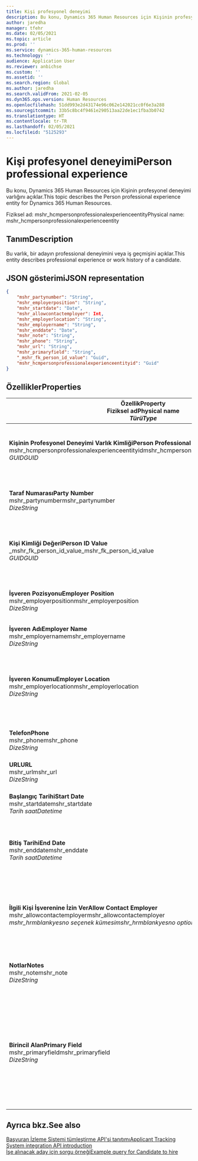 ```yaml
---
title: Kişi profesyonel deneyimi
description: Bu konu, Dynamics 365 Human Resources için Kişinin profesyonel deneyimi varlığını açıklar.
author: jaredha
manager: tfehr
ms.date: 02/05/2021
ms.topic: article
ms.prod: ''
ms.service: dynamics-365-human-resources
ms.technology: ''
audience: Application User
ms.reviewer: anbichse
ms.custom: ''
ms.assetid: ''
ms.search.region: Global
ms.author: jaredha
ms.search.validFrom: 2021-02-05
ms.dyn365.ops.version: Human Resources
ms.openlocfilehash: 51dd993e2d43174e96c062e142021cc0f6e3a288
ms.sourcegitcommit: 33b5c8bc4f9461e290513aa22de1ec1fba3b0742
ms.translationtype: HT
ms.contentlocale: tr-TR
ms.lasthandoff: 02/05/2021
ms.locfileid: "5125293"
---
```

# <a name="person-professional-experience"></a><span data-ttu-id="5d7de-103">Kişi profesyonel deneyimi</span><span class="sxs-lookup"><span data-stu-id="5d7de-103">Person professional experience</span></span>

<span data-ttu-id="5d7de-104">Bu konu, Dynamics 365 Human Resources için Kişinin profesyonel deneyimi varlığını açıklar.</span><span class="sxs-lookup"><span data-stu-id="5d7de-104">This topic describes the Person professional experience entity for Dynamics 365 Human Resources.</span></span>

<span data-ttu-id="5d7de-105">Fiziksel ad: mshr_hcmpersonprofessionalexperienceentity</span><span class="sxs-lookup"><span data-stu-id="5d7de-105">Physical name: mshr_hcmpersonprofessionalexperienceentity</span></span>

## <a name="description"></a><span data-ttu-id="5d7de-106">Tanım</span><span class="sxs-lookup"><span data-stu-id="5d7de-106">Description</span></span>

<span data-ttu-id="5d7de-107">Bu varlık, bir adayın professional deneyimini veya iş geçmişini açıklar.</span><span class="sxs-lookup"><span data-stu-id="5d7de-107">This entity describes professional experience or work history of a candidate.</span></span>

## <a name="json-representation"></a><span data-ttu-id="5d7de-108">JSON gösterimi</span><span class="sxs-lookup"><span data-stu-id="5d7de-108">JSON representation</span></span>

```json
{
    "mshr_partynumber": "String",
    "mshr_employerposition": "String",
    "mshr_startdate": "Date",
    "mshr_allowcontactemployer": Int,
    "mshr_employerlocation": "String",
    "mshr_employername": "String",
    "mshr_enddate": "Date",
    "mshr_note": "String",
    "mshr_phone": "String",
    "mshr_url": "String",
    "mshr_primaryfield": "String",
    "_mshr_fk_person_id_value": "Guid",
    "mshr_hcmpersonprofessionalexperienceentityid": "Guid"
}
```

## <a name="properties"></a><span data-ttu-id="5d7de-109">Özellikler</span><span class="sxs-lookup"><span data-stu-id="5d7de-109">Properties</span></span>

| <span data-ttu-id="5d7de-110">Özellik</span><span class="sxs-lookup"><span data-stu-id="5d7de-110">Property</span></span><br><span data-ttu-id="5d7de-111">**Fiziksel ad**</span><span class="sxs-lookup"><span data-stu-id="5d7de-111">**Physical name**</span></span><br><span data-ttu-id="5d7de-112">**_Türü_**</span><span class="sxs-lookup"><span data-stu-id="5d7de-112">**_Type_**</span></span> | <span data-ttu-id="5d7de-113">Kullan</span><span class="sxs-lookup"><span data-stu-id="5d7de-113">Use</span></span> | <span data-ttu-id="5d7de-114">Tanım</span><span class="sxs-lookup"><span data-stu-id="5d7de-114">Description</span></span> |
| --- | --- | --- |
| <span data-ttu-id="5d7de-115">**Kişinin Profesyonel Deneyimi Varlık Kimliği**</span><span class="sxs-lookup"><span data-stu-id="5d7de-115">**Person Professional Experience Entity ID**</span></span><br><span data-ttu-id="5d7de-116">mshr_hcmpersonprofessionalexperienceentityid</span><span class="sxs-lookup"><span data-stu-id="5d7de-116">mshr_hcmpersonprofessionalexperienceentityid</span></span><br><span data-ttu-id="5d7de-117">*GUID*</span><span class="sxs-lookup"><span data-stu-id="5d7de-117">*GUID*</span></span> | <span data-ttu-id="5d7de-118">Salt okunur</span><span class="sxs-lookup"><span data-stu-id="5d7de-118">Read-only</span></span><br><span data-ttu-id="5d7de-119">Gerekli</span><span class="sxs-lookup"><span data-stu-id="5d7de-119">Required</span></span> | <span data-ttu-id="5d7de-120">Varlık kaydı için sistem tarafından oluşturulan benzersiz tanımlayıcı.</span><span class="sxs-lookup"><span data-stu-id="5d7de-120">System-generated unique identifier for the entity record.</span></span> |
| <span data-ttu-id="5d7de-121">**Taraf Numarası**</span><span class="sxs-lookup"><span data-stu-id="5d7de-121">**Party Number**</span></span><br><span data-ttu-id="5d7de-122">mshr_partynumber</span><span class="sxs-lookup"><span data-stu-id="5d7de-122">mshr_partynumber</span></span><br><span data-ttu-id="5d7de-123">*Dize*</span><span class="sxs-lookup"><span data-stu-id="5d7de-123">*String*</span></span> | <span data-ttu-id="5d7de-124">Okuma/yazma</span><span class="sxs-lookup"><span data-stu-id="5d7de-124">Read/write</span></span><br><span data-ttu-id="5d7de-125">Gerekli</span><span class="sxs-lookup"><span data-stu-id="5d7de-125">Required</span></span> | <span data-ttu-id="5d7de-126">Aday için kişi kaydının benzersiz tanıtıcısı.</span><span class="sxs-lookup"><span data-stu-id="5d7de-126">Unique identifier of the person record for the candidate.</span></span> |
| <span data-ttu-id="5d7de-127">**Kişi Kimliği Değeri**</span><span class="sxs-lookup"><span data-stu-id="5d7de-127">**Person ID Value**</span></span><br><span data-ttu-id="5d7de-128">_mshr_fk_person_id_value</span><span class="sxs-lookup"><span data-stu-id="5d7de-128">_mshr_fk_person_id_value</span></span><br><span data-ttu-id="5d7de-129">*GUID*</span><span class="sxs-lookup"><span data-stu-id="5d7de-129">*GUID*</span></span> | <span data-ttu-id="5d7de-130">Salt okunur</span><span class="sxs-lookup"><span data-stu-id="5d7de-130">Read-only</span></span><br><span data-ttu-id="5d7de-131">Gerekli</span><span class="sxs-lookup"><span data-stu-id="5d7de-131">Required</span></span><br><span data-ttu-id="5d7de-132">Yabancı anahtar: mshr_dirpersonentity içindeki mshr_dirpersonentityid</span><span class="sxs-lookup"><span data-stu-id="5d7de-132">Foreign key: mshr_dirpersonentityid of mshr_dirpersonentity</span></span> | <span data-ttu-id="5d7de-133">Kişi varlık kaydı için sistem tarafından oluşturulan benzersiz tanımlayıcı.</span><span class="sxs-lookup"><span data-stu-id="5d7de-133">System-generated unique identifier of the person entity record.</span></span> |
| <span data-ttu-id="5d7de-134">**İşveren Pozisyonu**</span><span class="sxs-lookup"><span data-stu-id="5d7de-134">**Employer Position**</span></span><br><span data-ttu-id="5d7de-135">mshr_employerposition</span><span class="sxs-lookup"><span data-stu-id="5d7de-135">mshr_employerposition</span></span><br><span data-ttu-id="5d7de-136">*Dize*</span><span class="sxs-lookup"><span data-stu-id="5d7de-136">*String*</span></span> | <span data-ttu-id="5d7de-137">Okuma/yazma</span><span class="sxs-lookup"><span data-stu-id="5d7de-137">Read/write</span></span><br><span data-ttu-id="5d7de-138">Gerekli</span><span class="sxs-lookup"><span data-stu-id="5d7de-138">Required</span></span> | <span data-ttu-id="5d7de-139">Adayın çalıştığı sıradaki pozisyonun unvanı.</span><span class="sxs-lookup"><span data-stu-id="5d7de-139">The position title held by the candidate while under employment.</span></span> |
| <span data-ttu-id="5d7de-140">**İşveren Adı**</span><span class="sxs-lookup"><span data-stu-id="5d7de-140">**Employer Name**</span></span><br><span data-ttu-id="5d7de-141">mshr_employername</span><span class="sxs-lookup"><span data-stu-id="5d7de-141">mshr_employername</span></span><br><span data-ttu-id="5d7de-142">*Dize*</span><span class="sxs-lookup"><span data-stu-id="5d7de-142">*String*</span></span> | <span data-ttu-id="5d7de-143">Okuma/yazma</span><span class="sxs-lookup"><span data-stu-id="5d7de-143">Read/write</span></span><br><span data-ttu-id="5d7de-144">Gerekli</span><span class="sxs-lookup"><span data-stu-id="5d7de-144">Required</span></span> | <span data-ttu-id="5d7de-145">İşverenin adı.</span><span class="sxs-lookup"><span data-stu-id="5d7de-145">The name of the employer.</span></span> |
| <span data-ttu-id="5d7de-146">**İşveren Konumu**</span><span class="sxs-lookup"><span data-stu-id="5d7de-146">**Employer Location**</span></span><br><span data-ttu-id="5d7de-147">mshr_employerlocation</span><span class="sxs-lookup"><span data-stu-id="5d7de-147">mshr_employerlocation</span></span><br><span data-ttu-id="5d7de-148">*Dize*</span><span class="sxs-lookup"><span data-stu-id="5d7de-148">*String*</span></span> | <span data-ttu-id="5d7de-149">Okuma/yazma</span><span class="sxs-lookup"><span data-stu-id="5d7de-149">Read/write</span></span><br><span data-ttu-id="5d7de-150">İsteğe bağlı</span><span class="sxs-lookup"><span data-stu-id="5d7de-150">Optional</span></span> | <span data-ttu-id="5d7de-151">İşverenin konumu.</span><span class="sxs-lookup"><span data-stu-id="5d7de-151">The employer’s location.</span></span> <span data-ttu-id="5d7de-152">Maks. uzunluk: 60.</span><span class="sxs-lookup"><span data-stu-id="5d7de-152">Max length: 60.</span></span> <span data-ttu-id="5d7de-153">Tanımlanmış veya gerekli belirli bir biçim yok.</span><span class="sxs-lookup"><span data-stu-id="5d7de-153">No specific format defined or required.</span></span> |
| <span data-ttu-id="5d7de-154">**Telefon**</span><span class="sxs-lookup"><span data-stu-id="5d7de-154">**Phone**</span></span><br><span data-ttu-id="5d7de-155">mshr_phone</span><span class="sxs-lookup"><span data-stu-id="5d7de-155">mshr_phone</span></span><br><span data-ttu-id="5d7de-156">*Dize*</span><span class="sxs-lookup"><span data-stu-id="5d7de-156">*String*</span></span> | <span data-ttu-id="5d7de-157">Okuma/yazma</span><span class="sxs-lookup"><span data-stu-id="5d7de-157">Read/write</span></span><br><span data-ttu-id="5d7de-158">İsteğe bağlı</span><span class="sxs-lookup"><span data-stu-id="5d7de-158">Optional</span></span> | <span data-ttu-id="5d7de-159">İşverenin telefon numarası.</span><span class="sxs-lookup"><span data-stu-id="5d7de-159">The employer’s phone number.</span></span> |
| <span data-ttu-id="5d7de-160">**URL**</span><span class="sxs-lookup"><span data-stu-id="5d7de-160">**URL**</span></span><br><span data-ttu-id="5d7de-161">mshr_url</span><span class="sxs-lookup"><span data-stu-id="5d7de-161">mshr_url</span></span><br><span data-ttu-id="5d7de-162">*Dize*</span><span class="sxs-lookup"><span data-stu-id="5d7de-162">*String*</span></span> | <span data-ttu-id="5d7de-163">Okuma/yazma</span><span class="sxs-lookup"><span data-stu-id="5d7de-163">Read/write</span></span><br><span data-ttu-id="5d7de-164">İsteğe bağlı</span><span class="sxs-lookup"><span data-stu-id="5d7de-164">Optional</span></span> | <span data-ttu-id="5d7de-165">İşverenin web sitesinin URL'si.</span><span class="sxs-lookup"><span data-stu-id="5d7de-165">The URL of the employer’s website.</span></span> |
| <span data-ttu-id="5d7de-166">**Başlangıç Tarihi**</span><span class="sxs-lookup"><span data-stu-id="5d7de-166">**Start Date**</span></span><br><span data-ttu-id="5d7de-167">mshr_startdate</span><span class="sxs-lookup"><span data-stu-id="5d7de-167">mshr_startdate</span></span><br><span data-ttu-id="5d7de-168">*Tarih saat*</span><span class="sxs-lookup"><span data-stu-id="5d7de-168">*Datetime*</span></span> | <span data-ttu-id="5d7de-169">Okuma/yazma</span><span class="sxs-lookup"><span data-stu-id="5d7de-169">Read/write</span></span><br><span data-ttu-id="5d7de-170">Gerekli</span><span class="sxs-lookup"><span data-stu-id="5d7de-170">Required</span></span> | <span data-ttu-id="5d7de-171">Adayın işe başlama tarihi.</span><span class="sxs-lookup"><span data-stu-id="5d7de-171">The start date of the candidate’s employment.</span></span> |
| <span data-ttu-id="5d7de-172">**Bitiş Tarihi**</span><span class="sxs-lookup"><span data-stu-id="5d7de-172">**End Date**</span></span><br><span data-ttu-id="5d7de-173">mshr_enddate</span><span class="sxs-lookup"><span data-stu-id="5d7de-173">mshr_enddate</span></span><br><span data-ttu-id="5d7de-174">*Tarih saat*</span><span class="sxs-lookup"><span data-stu-id="5d7de-174">*Datetime*</span></span> | <span data-ttu-id="5d7de-175">Okuma/yazma</span><span class="sxs-lookup"><span data-stu-id="5d7de-175">Read/write</span></span><br><span data-ttu-id="5d7de-176">İsteğe bağlı</span><span class="sxs-lookup"><span data-stu-id="5d7de-176">Optional</span></span> | <span data-ttu-id="5d7de-177">Adayın işten çıkış tarihi veya aday hala burada çalışıyorsa null.</span><span class="sxs-lookup"><span data-stu-id="5d7de-177">The end date of the candidate’s employment, or null if the candidate is still employed here.</span></span> |
| <span data-ttu-id="5d7de-178">**İlgili Kişi İşverenine İzin Ver**</span><span class="sxs-lookup"><span data-stu-id="5d7de-178">**Allow Contact Employer**</span></span><br><span data-ttu-id="5d7de-179">mshr_allowcontactemployer</span><span class="sxs-lookup"><span data-stu-id="5d7de-179">mshr_allowcontactemployer</span></span><br><span data-ttu-id="5d7de-180">*mshr_hrmblankyesno seçenek kümesi*</span><span class="sxs-lookup"><span data-stu-id="5d7de-180">*mshr_hrmblankyesno option set*</span></span> | <span data-ttu-id="5d7de-181">Okuma/yazma</span><span class="sxs-lookup"><span data-stu-id="5d7de-181">Read/write</span></span><br><span data-ttu-id="5d7de-182">İsteğe bağlı</span><span class="sxs-lookup"><span data-stu-id="5d7de-182">Optional</span></span> | <span data-ttu-id="5d7de-183">Adayın önceki işverenle iletişime geçmesine izin verip vermediğini gösterir.</span><span class="sxs-lookup"><span data-stu-id="5d7de-183">Signifies whether the candidate allows contacting the previous employer.</span></span> |
| <span data-ttu-id="5d7de-184">**Notlar**</span><span class="sxs-lookup"><span data-stu-id="5d7de-184">**Notes**</span></span><br><span data-ttu-id="5d7de-185">mshr_note</span><span class="sxs-lookup"><span data-stu-id="5d7de-185">mshr_note</span></span><br><span data-ttu-id="5d7de-186">*Dize*</span><span class="sxs-lookup"><span data-stu-id="5d7de-186">*String*</span></span> | <span data-ttu-id="5d7de-187">Okuma/yazma</span><span class="sxs-lookup"><span data-stu-id="5d7de-187">Read/write</span></span><br><span data-ttu-id="5d7de-188">İsteğe bağlı</span><span class="sxs-lookup"><span data-stu-id="5d7de-188">Optional</span></span> | <span data-ttu-id="5d7de-189">İşe alan veya işe alma yöneticisinin kullanımına yönelik notlar.</span><span class="sxs-lookup"><span data-stu-id="5d7de-189">Notes for use by the recruiter or hiring manager.</span></span> |
| <span data-ttu-id="5d7de-190">**Birincil Alan**</span><span class="sxs-lookup"><span data-stu-id="5d7de-190">**Primary Field**</span></span><br><span data-ttu-id="5d7de-191">mshr_primaryfield</span><span class="sxs-lookup"><span data-stu-id="5d7de-191">mshr_primaryfield</span></span><br><span data-ttu-id="5d7de-192">*Dize*</span><span class="sxs-lookup"><span data-stu-id="5d7de-192">*String*</span></span> | <span data-ttu-id="5d7de-193">Salt okunur</span><span class="sxs-lookup"><span data-stu-id="5d7de-193">Read-only</span></span><br><span data-ttu-id="5d7de-194">Gerekli</span><span class="sxs-lookup"><span data-stu-id="5d7de-194">Required</span></span> | <span data-ttu-id="5d7de-195">Varlık kaydının birincil tanımlayıcısı olarak kullanılan alan.</span><span class="sxs-lookup"><span data-stu-id="5d7de-195">Field used as a primary identifier of the entity record.</span></span> <span data-ttu-id="5d7de-196">Taraf numarası, başlangıç tarihi, işveren pozisyonu ve işveren adının birleşimi.</span><span class="sxs-lookup"><span data-stu-id="5d7de-196">Combination of party number, start date, employer position, and employer name.</span></span> |

## <a name="see-also"></a><span data-ttu-id="5d7de-197">Ayrıca bkz.</span><span class="sxs-lookup"><span data-stu-id="5d7de-197">See also</span></span>

[<span data-ttu-id="5d7de-198">Başvuran İzleme Sistemi tümleştirme API'si tanıtımı</span><span class="sxs-lookup"><span data-stu-id="5d7de-198">Applicant Tracking System integration API introduction</span></span>](hr-admin-integration-ats-api-introduction.md)<br>
[<span data-ttu-id="5d7de-199">İşe alınacak aday için sorgu örneği</span><span class="sxs-lookup"><span data-stu-id="5d7de-199">Example query for Candidate to hire</span></span>](hr-admin-integration-ats-api-candidate-to-hire-example-query.md)

